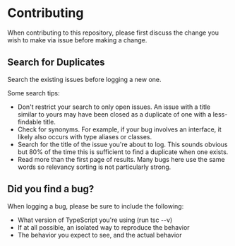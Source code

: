 # Contributing

When contributing to this repository, please first discuss the change you wish to make via issue before making a change.

## Search for Duplicates

Search the existing issues before logging a new one.

Some search tips:

* Don't restrict your search to only open issues. An issue with a title similar to yours may have been closed as a duplicate of one with a less-findable title.
* Check for synonyms. For example, if your bug involves an interface, it likely also occurs with type aliases or classes.
* Search for the title of the issue you're about to log. This sounds obvious but 80% of the time this is sufficient to find a duplicate when one exists.
* Read more than the first page of results. Many bugs here use the same words so relevancy sorting is not particularly strong.

## Did you find a bug?

When logging a bug, please be sure to include the following:

* What version of TypeScript you're using (run tsc --v)
* If at all possible, an isolated way to reproduce the behavior
* The behavior you expect to see, and the actual behavior
